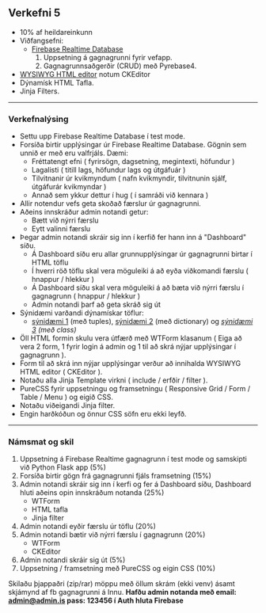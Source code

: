 ## Verkefni 5  
- 10% af heildareinkunn
- Viðfangsefni: 
  - [Firebase Realtime Database](https://github.com/vefthroun/Namsefni/tree/main/6-Gagnagrunnur#firebase)
      1. Uppsetning á gagnagrunni fyrir vefapp.
      1. Gagnagrunnsaðgerðir (CRUD) með Pyrebase4.
 - [WYSIWYG HTML editor](https://github.com/vefthroun/Namsefni/blob/main/WTForms/Readme.md#wysiwyg-html-editor) notum CKEditor
 - Dýnamísk HTML Tafla.
 - Jinja Filters.

---

### Verkefnalýsing

- Settu upp Firebase Realtime Database í test mode.
- Forsíða birtir upplýsingar úr Firebase Realtime Database.  Gögnin sem unnið er með eru valfrjáls. Dæmi: 
    - Fréttatengt efni ( fyrirsögn, dagsetning, megintexti, höfundur )
    - Lagalisti ( titill lags, höfundur lags og útgáfuár )
    - Tilvitnanir úr kvikmyndum ( nafn kvikmyndir, tilvitnunin sjálf, útgáfurár kvikmyndar )
    - Annað sem ykkur dettur í hug ( í samráði við kennara )
- Allir notendur vefs geta skoðað færslur úr gagnagrunni.
- Aðeins innskráður admin notandi getur:
    - Bætt við nýrri færslu
    - Eytt valinni færslu
- Þegar admin notandi skráir sig inn í kerfið fer hann inn á "Dashboard" síðu.
    - Á Dashboard síðu eru allar grunnupplýsingar úr gagnagrunni birtar í HTML töflu
    - Í hverri röð töflu skal vera möguleiki á að eyða viðkomandi færslu ( hnappur / hlekkur )
    - Á Dashboard síðu skal vera möguleiki á að bæta við nýrri færslu í gagnagrunn ( hnappur / hlekkur )
    - Admin notandi þarf að geta skráð sig út
- Sýnidæmi varðandi dýnamískar töflur:
    - [sýnidæmi 1](https://www.youtube.com/watch?v=mCy52I4exTU&ab_channel=teclado) (með tuples), [sýnidæmi 2](https://www.folkstalk.com/2022/09/jinja-table-template-with-code-examples.html) (með dictionary) og _[sýnidæmi 3](https://flask-table.readthedocs.io/en/stable/) (með class)_
- Öll HTML formin skulu vera útfærð með WTForm klasanum ( Eiga að vera 2 form, 1 fyrir login á admin og 1 til að skrá nýjar upplýsingar í gagnagrunn ).
- Form til að skrá inn nýjar upplýsingar verður að innihalda WYSIWYG HTML editor ( CKEditor ).
- Notaðu alla Jinja Template virkni ( include / erfðir / filter ).
- PureCSS fyrir uppsetningu og framsetningu ( Responsive Grid / Form / Table / Menu  ) og eigið CSS. 
- Notaðu viðeigandi Jinja filter.
- Engin harðkóðun og önnur CSS söfn eru ekki leyfð.

---

### Námsmat og skil

1. Uppsetning á Firebase Realtime gagnagrunn í test mode og samskipti við Python Flask app (5%) 
1. Forsíða birtir gögn frá gagnagrunni fjáls framsetning (15%)
1. Admin notandi skráir sig inn í kerfi og fer á Dashboard síðu, Dashboard hluti aðeins opin innskráðum notanda (25%)
    - WTForm
    - HTML tafla
    - Jinja filter
1. Admin notandi eyðir færslu úr töflu (20%)
1. Admin notandi bætir við nýrri færslu í gagnagrunn (20%)
    - WTForm
    - CKEditor
1. Admin notandi skráir sig út (5%)
1. Uppsetning / framsetning með PureCSS og eigin CSS (10%)

Skilaðu þjappaðri (zip/rar) möppu með öllum skrám (ekki venv) ásamt skjámynd af fb gagnagrunni á Innu.  **Hafðu admin notanda með email: admin@admin.is pass: 123456 í Auth hluta Firebase**

